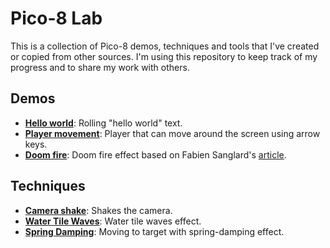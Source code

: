 # Pico-8 Lab

This is a collection of Pico-8 demos, techniques and tools that I've created or copied from other sources. I'm using this repository to keep track of my progress and to share my work with others.

## Demos

- [**Hello world**](https://radwan92.github.io/pico-lab/demos/hello-world/hello-world.html): 
    Rolling "hello world" text.
- [**Player movement**](https://radwan92.github.io/pico-lab/demos/player-movement/player-movement.html): 
    Player that can move around the screen using arrow keys.
- [**Doom fire**](https://radwan92.github.io/pico-lab/demos/doom-fire/doom-fire.html): 
    Doom fire effect based on Fabien Sanglard's [article](https://fabiensanglard.net/doom_fire_psx/).

## Techniques

- [**Camera shake**](https://radwan92.github.io/pico-lab/techniques/camera-shake/camera-shake.html): Shakes the camera.
- [**Water Tile Waves**](https://radwan92.github.io/pico-lab/techniques/water-tile-waves/water-tile-waves.html): Water tile waves effect.
- [**Spring Damping**](https://radwan92.github.io/pico-lab/techniques/spring-damping/spring-damping.html): Moving to target with spring-damping effect.